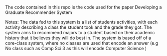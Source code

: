The code contained in this repo is the code used for the paper
Developing a Graduate Recommender System

Notes:
The data fed to this system is a list of students activities, with each activity describing a class the student took and the grade they got. 
The system aims to recommend majors to a student based on their academic history that it believes they will do best in. 
The system is based off of a core-class system, where no classes are used that encode an answer (e.g No class such as Comp Sci 3 as this will encode Computer Science )
